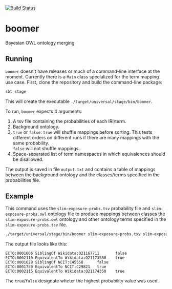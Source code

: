 [![Build Status](https://travis-ci.org/INCATools/boomer.svg?branch=master)](https://travis-ci.org/INCATools/boomer)

# boomer
Bayesian OWL ontology merging

## Running

`boomer` doesn't have releases or much of a command-line interface at the moment. Currently there is a `Main` class specialized for the term mapping use case. First, clone the repository and build the command-line package:

```bash
sbt stage
```
This will create the executable `./target/universal/stage/bin/boomer`.  

To run, `boomer` expects 4 arguments:
1. A tsv file containing the probabilities of each IRI/term.
2. Background ontology.
3. `true` or `false`: 
`true` will shuffle mappings before sorting. This tests different orders on different runs if there are many mappings with the same probability.  
`false` will not shuffle mappings.
4. Space-separated list of term namespaces in which equivalences should be disallowed.

The output is saved in file `output.txt` and contains a table of mappings between the background ontology and the classes/terms specified in the probabilities file.

## Example
This command uses the `slim-exposure-probs.tsv` probability file and `slim-exposure-probs.owl` ontology file to produce mappings between classes the `slim-exposure-probs.owl` ontology and other ontology terms specified in the `slim-exposure-probs.tsv` file.  

```bash
./target/universal/stage/bin/boomer slim-exposure-probs.tsv slim-exposure.owl true "http://purl.obolibrary.org/obo/ECTO http://purl.obolibrary.org/obo/NCIT http://purl.obolibrary.org/obo/MRE http://purl.obolibrary.org/obo/ZECO"
```
The output file looks like this:
```
ECTO:0001606 SiblingOf Wikidata:Q21167711       false
ECTO:0002110 EquivalentTo Wikidata:Q21173580    true
ECTO:0001628 SiblingOf NCIT:C45558      false
ECTO:0001750 EquivalentTo NCIT:C29821   true
ECTO:0002115 EquivalentTo Wikidata:Q21174350    true
```
The `true`/`false` designate wheter the highest probability value was used.

